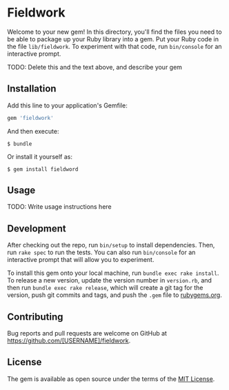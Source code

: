 # Fieldwork

Welcome to your new gem! In this directory, you'll find the files you need to be able to package up your Ruby library into a gem. Put your Ruby code in the file `lib/fieldwork`. To experiment with that code, run `bin/console` for an interactive prompt.

TODO: Delete this and the text above, and describe your gem

## Installation

Add this line to your application's Gemfile:

```ruby
gem 'fieldwork'
```

And then execute:

    $ bundle

Or install it yourself as:

    $ gem install fieldword

## Usage

TODO: Write usage instructions here

## Development

After checking out the repo, run `bin/setup` to install dependencies. Then, run `rake spec` to run the tests. You can also run `bin/console` for an interactive prompt that will allow you to experiment.

To install this gem onto your local machine, run `bundle exec rake install`. To release a new version, update the version number in `version.rb`, and then run `bundle exec rake release`, which will create a git tag for the version, push git commits and tags, and push the `.gem` file to [rubygems.org](https://rubygems.org).

## Contributing

Bug reports and pull requests are welcome on GitHub at https://github.com/[USERNAME]/fieldwork.


## License

The gem is available as open source under the terms of the [MIT License](http://opensource.org/licenses/MIT).

